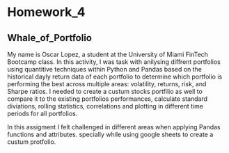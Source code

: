 # Homework_4

## Whale_of_Portfolio

My name is Oscar Lopez, a student at the University of Miami FinTech Bootcamp class. In this activity, I was task with anilysing diffrent portfolios using quantitive techniques within Python and Pandas based on the historical dayly return data of each portfolio to determine which portfolio is performing the best across multiple areas: volatility, returns, risk, and Sharpe ratios. I needed to create a custum stocks portfilio as well to compare it to the existing portfolios performances, calculate standard diviations, rolling statistics, correlations and plotting in different time periods for all portfolios.


In this assigment I felt challenged in different areas when applying Pandas functions and attributes. specially while using google sheets to create a custum protfolio. 

